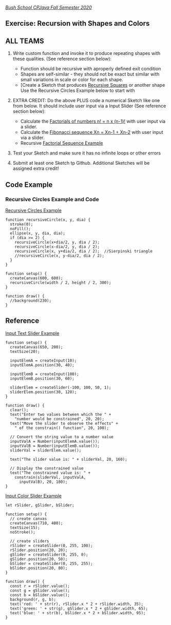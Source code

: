 
[_Bush School CPJava Fall Semester 2020_](https://chandrunarayan.github.io/cpjava/)

## Exercise: Recursion with Shapes and Colors


## ALL TEAMS

1. Write custom function and invoke it to produce repeating shapes with these qualities. (See reference section below):
    * Function should be recursive with aproperly defined exit condition
    * Shapes are self-similar - they should not be exact but similar with small variations in scale or color for each shape.
    * [Create a Sketch that produces [Recursive Squares](../code/recursiveSquares) or another shape Use the Recursive Circles Example below to start with

1. EXTRA CREDIT: Do the above PLUS code a numerical Sketch like one from below. It should include user input via a Input Slider (See reference section below):
    * Calculate the [Factorials of numbers n! = n x (n-1)!](https://www.mathsisfun.com/numbers/factorial.html) with user input via a slider.  
    * Calculate the [Fibonacci sequence Xn = Xn-1 + Xn-2](https://www.mathsisfun.com/numbers/fibonacci-sequence.html) with user input via a slider.  
    * Recursive [Factorial Sequence Example](../code/factorialNums/)

1. Test your Sketch and make sure it has no infinite loops or other errors
1. Submit at least one Sketch tp Github.  Additional Sketches will be assigned extra credit! 

## Code Example
### Recursive Circles Example and Code
[Recursive Circles Example](../code/recursiveCircles_v2)
````
function recursiveCircle(x, y, dia) {
  stroke(0);
  noFill();
  ellipse(x, y, dia, dia);
  if (dia >= 2) {
    recursiveCircle(x+dia/2, y, dia / 2);
    recursiveCircle(x-dia/2, y, dia / 2);
    recursiveCircle(x, y+dia/2, dia / 2);  //Sierpinski triangle
    //recursiveCircle(x, y-dia/2, dia / 2);
  }
}

function setup() {
  createCanvas(600, 600);
  recursiveCircle(width / 2, height / 2, 300);
}

function draw() {
  //background(230);
}
````

## Reference

[Input Text Slider Example](../../week9/code/inputSlider/)
````
function setup() {
  createCanvas(650, 200);
  textSize(20);

  inputElemA = createInput(10);
  inputElemA.position(30, 40);

  inputElemB = createInput(100);
  inputElemB.position(30, 60);

  sliderElem = createSlider(-100, 100, 50, 1);
  sliderElem.position(30, 120);
}

function draw() {
  clear();
  text("Enter two values between which the " +
    "number would be constrained", 20, 20);
  text("Move the slider to observe the effects" +
    " of the constrain() function", 20, 100);

  // Convert the string value to a number value 
  inputValA = Number(inputElemA.value());
  inputValB = Number(inputElemB.value());
  sliderVal = sliderElem.value();

  text("The slider value is: " + sliderVal, 20, 160);

  // Display the constrained value 
  text("The constrained value is: " +
    constrain(sliderVal, inputValA,
      inputValB), 20, 180);
}
````
[Input Color Slider Example](../code/colorSlider/)
````
let rSlider, gSlider, bSlider;

function setup() {
  // create canvas
  createCanvas(710, 400);
  textSize(15);
  noStroke();

  // create sliders
  rSlider = createSlider(0, 255, 100);
  rSlider.position(20, 20);
  gSlider = createSlider(0, 255, 0);
  gSlider.position(20, 50);
  bSlider = createSlider(0, 255, 255);
  bSlider.position(20, 80);
}

function draw() {
  const r = rSlider.value();
  const g = gSlider.value();
  const b = bSlider.value();
  background(r, g, b);
  text('red: ' + str(r), rSlider.x * 2 + rSlider.width, 35);
  text('green: ' + str(g), gSlider.x * 2 + gSlider.width, 65);
  text('blue: ' + str(b), bSlider.x * 2 + bSlider.width, 95);
}
````
